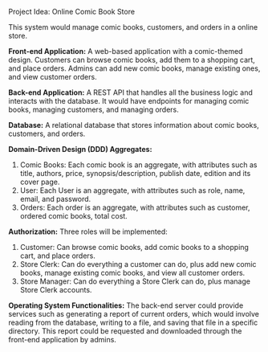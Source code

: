 Project Idea: Online Comic Book Store

This system would manage comic books, customers, and orders in a online store.

**Front-end Application:**
A web-based application with a comic-themed design. Customers can browse comic books, add them to a shopping cart, and place orders. Admins can add new comic books, manage existing ones, and view customer orders.

**Back-end Application:**
A REST API that handles all the business logic and interacts with the database. It would have endpoints for managing comic books, managing customers, and managing orders.

**Database:**
A relational database that stores information about comic books, customers, and orders.

**Domain-Driven Design (DDD) Aggregates:**
1. Comic Books: Each comic book is an aggregate, with attributes such as title, authors, price, synopsis/description, publish date, edition and its cover page.
2. User: Each User is an aggregate, with attributes such as role, name, email, and password.
3. Orders: Each order is an aggregate, with attributes such as customer, ordered comic books, total cost.

**Authorization:**
Three roles will be implemented:
1. Customer: Can browse comic books, add comic books to a shopping cart, and place orders.
2. Store Clerk: Can do everything a customer can do, plus add new comic books, manage existing comic books, and view all customer orders.
3. Store Manager: Can do everything a Store Clerk can do, plus manage Store Clerk accounts.

**Operating System Functionalities:**
The back-end server could provide services such as generating a report of current orders, which would involve reading from the database, writing to a file, and saving that file in a specific directory. This report could be requested and downloaded through the front-end application by admins.
